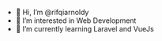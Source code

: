 - 👋 Hi, I’m @rifqiarnoldy
- 👀 I’m interested in Web Development 
- 🌱 I’m currently learning Laravel and VueJs

<!---
rifqiarnoldy/rifqiarnoldy is a ✨ special ✨ repository because its `README.md` (this file) appears on your GitHub profile.
You can click the Preview link to take a look at your changes.
--->
